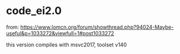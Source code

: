 # code_ei2.0

from: https://www.lomcn.org/forum/showthread.php?94024-Maybe-useful&p=1033272&viewfull=1#post1033272

this version compiles with msvc2017, toolset v140
